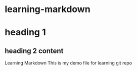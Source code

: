 # learning-markdown
# heading 1
## heading 2 content
Learning Markdown
This is my demo file for learning git repo